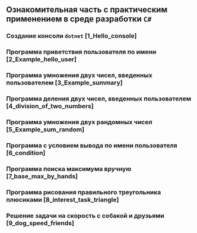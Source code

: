 ## Ознакомительная часть с практическим применением в среде разработки `C#`

### Создание консоли `dotnet` [1_Hello_console]

### Программа приветствия пользователя по имени [2_Example_hello_user]

### Программа умножения двух чисел, введенных пользователем [3_Example_summary]

### Программа деления двух чисел, введенных пользователем [4_division_of_two_numbers]

### Программа умножения двух рандомных чисел [5_Example_sum_random]

### Программа с условием вывода по имени пользователя [6_condition]

### Программа поиска максимума вручную [7_base_max_by_hands]

### Программа рисования правильного треугольника плюсиками [8_interest_task_triangle]

### Решение задачи на скорость с собакой и друзьями [9_dog_speed_friends]